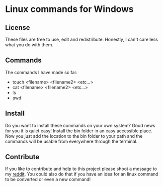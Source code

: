 # Linux commands for Windows

## License

These files are free to use, edit and redistribute. Honestly, I can't care less what you do with them.

## Commands

The commands I have made so far:

- touch \<filename\> \<filename2\> \<etc...\>
- cat \<filename\> \<filename2\> \<etc...\>
- ls
- pwd

## Install

Do you want to install these commands on your own system? Good news for you it is quiet easy! Install the bin folder in an easy accessible place. Now you just add the location to the bin folder to your path and the commands will be usable from everywhere through the terminal.

## Contribute

If you like to contribute and help to this project please shoot a message to my [reddit](https://www.reddit.com/user/Blurp_06). You could also do that if you have an idea for an linux command to be converted or even a new command!
